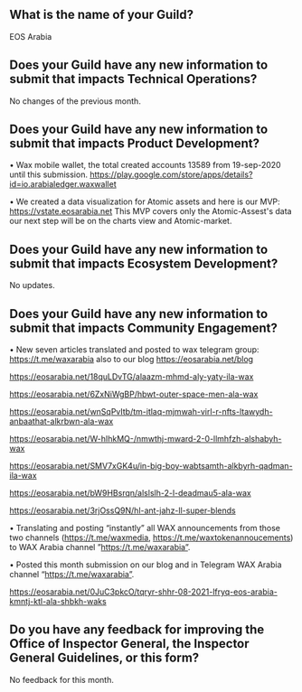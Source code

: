 ## What is the name of your Guild?

EOS Arabia

## Does your Guild have any new information to submit that impacts Technical Operations?

No changes of the previous month.

## Does your Guild have any new information to submit that impacts Product Development?

• Wax mobile wallet, the total created accounts 13589 from 19-sep-2020 until this submission.
https://play.google.com/store/apps/details?id=io.arabialedger.waxwallet

• We created a data visualization for Atomic assets and here is our MVP:
  https://vstate.eosarabia.net
  This MVP covers only the Atomic-Assest's data our next step will be on the charts view and Atomic-market.
  
## Does your Guild have any new information to submit that impacts Ecosystem Development?

No updates.

## Does your Guild have any new information to submit that impacts Community Engagement?

•	New seven articles translated and posted to wax telegram group: https://t.me/waxarabia also to our blog https://eosarabia.net/blog

https://eosarabia.net/18quLDvTG/alaazm-mhmd-aly-yaty-ila-wax
 
https://eosarabia.net/6ZxNiWgBP/hbwt-outer-space-men-ala-wax

https://eosarabia.net/wnSqPvItb/tm-itlaq-mjmwah-virl-r-nfts-ltawydh-anbaathat-alkrbwn-ala-wax

https://eosarabia.net/W-hIhkMQ-/nmwthj-mward-2-0-llmhfzh-alshabyh-wax

https://eosarabia.net/SMV7xGK4u/in-big-boy-wabtsamth-alkbyrh-qadman-ila-wax

https://eosarabia.net/bW9HBsrqn/alslslh-2-l-deadmau5-ala-wax

https://eosarabia.net/3rjOssQ9N/hl-ant-jahz-ll-super-blends

•	Translating and posting “instantly” all WAX announcements from those two channels (https://t.me/waxmedia, https://t.me/waxtokenannoucements) to WAX Arabia channel ”https://t.me/waxarabia”. 

•	Posted this month submission on our blog and in Telegram WAX Arabia channel “https://t.me/waxarabia”.

https://eosarabia.net/0JuC3pkcO/tqryr-shhr-08-2021-lfryq-eos-arabia-kmntj-ktl-ala-shbkh-waks

## Do you have any feedback for improving the Office of Inspector General, the Inspector General Guidelines, or this form?

No feedback for this month.
